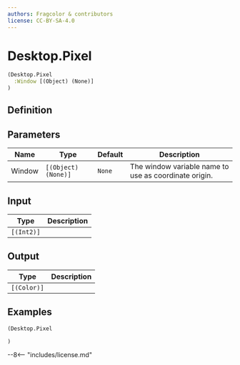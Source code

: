 ```yaml
---
authors: Fragcolor & contributors
license: CC-BY-SA-4.0
---
```



# Desktop.Pixel

```clojure
(Desktop.Pixel
  :Window [(Object) (None)]
)
```


## Definition




## Parameters

| Name | Type | Default | Description |
|------|------|---------|-------------|
| Window | `[(Object) (None)]` | `None` | The window variable name to use as coordinate origin. |


## Input

| Type | Description |
|------|-------------|
| `[(Int2)]` |  |


## Output

| Type | Description |
|------|-------------|
| `[(Color)]` |  |


## Examples

```clojure
(Desktop.Pixel

)
```


--8<-- "includes/license.md"
